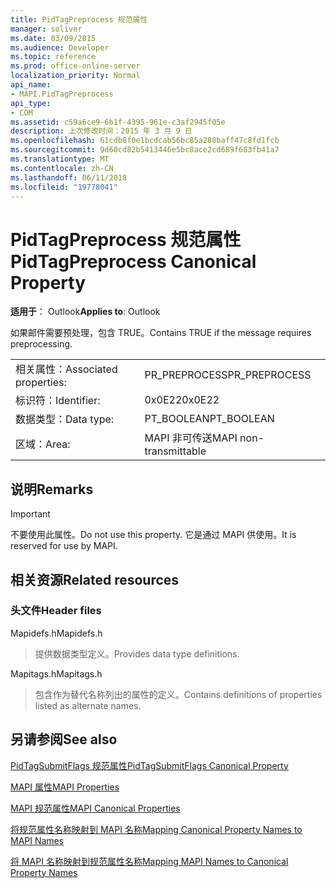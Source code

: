 ```yaml
---
title: PidTagPreprocess 规范属性
manager: soliver
ms.date: 03/09/2015
ms.audience: Developer
ms.topic: reference
ms.prod: office-online-server
localization_priority: Normal
api_name:
- MAPI.PidTagPreprocess
api_type:
- COM
ms.assetid: c59a6ce9-6b1f-4395-961e-c3af2945f05e
description: 上次修改时间：2015 年 3 月 9 日
ms.openlocfilehash: 61cdb8f0e1bcdcab56bc85a288baff47c8fd1fcb
ms.sourcegitcommit: 9d60cd82b5413446e5bc8ace2cd689f683fb41a7
ms.translationtype: MT
ms.contentlocale: zh-CN
ms.lasthandoff: 06/11/2018
ms.locfileid: "19778041"
---
```

# <a name="pidtagpreprocess-canonical-property"></a><span data-ttu-id="80af2-103">PidTagPreprocess 规范属性</span><span class="sxs-lookup"><span data-stu-id="80af2-103">PidTagPreprocess Canonical Property</span></span>

  
  
<span data-ttu-id="80af2-104">**适用于**： Outlook</span><span class="sxs-lookup"><span data-stu-id="80af2-104">**Applies to**: Outlook</span></span> 
  
<span data-ttu-id="80af2-105">如果邮件需要预处理，包含 TRUE。</span><span class="sxs-lookup"><span data-stu-id="80af2-105">Contains TRUE if the message requires preprocessing.</span></span>
  
|||
|:-----|:-----|
|<span data-ttu-id="80af2-106">相关属性：</span><span class="sxs-lookup"><span data-stu-id="80af2-106">Associated properties:</span></span>  <br/> |<span data-ttu-id="80af2-107">PR_PREPROCESS</span><span class="sxs-lookup"><span data-stu-id="80af2-107">PR_PREPROCESS</span></span>  <br/> |
|<span data-ttu-id="80af2-108">标识符：</span><span class="sxs-lookup"><span data-stu-id="80af2-108">Identifier:</span></span>  <br/> |<span data-ttu-id="80af2-109">0x0E22</span><span class="sxs-lookup"><span data-stu-id="80af2-109">0x0E22</span></span>  <br/> |
|<span data-ttu-id="80af2-110">数据类型：</span><span class="sxs-lookup"><span data-stu-id="80af2-110">Data type:</span></span>  <br/> |<span data-ttu-id="80af2-111">PT_BOOLEAN</span><span class="sxs-lookup"><span data-stu-id="80af2-111">PT_BOOLEAN</span></span>  <br/> |
|<span data-ttu-id="80af2-112">区域：</span><span class="sxs-lookup"><span data-stu-id="80af2-112">Area:</span></span>  <br/> |<span data-ttu-id="80af2-113">MAPI 非可传送</span><span class="sxs-lookup"><span data-stu-id="80af2-113">MAPI non-transmittable</span></span>  <br/> |
   
## <a name="remarks"></a><span data-ttu-id="80af2-114">说明</span><span class="sxs-lookup"><span data-stu-id="80af2-114">Remarks</span></span>

> [!IMPORTANT]
> <span data-ttu-id="80af2-115">不要使用此属性。</span><span class="sxs-lookup"><span data-stu-id="80af2-115">Do not use this property.</span></span> <span data-ttu-id="80af2-116">它是通过 MAPI 供使用。</span><span class="sxs-lookup"><span data-stu-id="80af2-116">It is reserved for use by MAPI.</span></span> 
  
## <a name="related-resources"></a><span data-ttu-id="80af2-117">相关资源</span><span class="sxs-lookup"><span data-stu-id="80af2-117">Related resources</span></span>

### <a name="header-files"></a><span data-ttu-id="80af2-118">头文件</span><span class="sxs-lookup"><span data-stu-id="80af2-118">Header files</span></span>

<span data-ttu-id="80af2-119">Mapidefs.h</span><span class="sxs-lookup"><span data-stu-id="80af2-119">Mapidefs.h</span></span>
  
> <span data-ttu-id="80af2-120">提供数据类型定义。</span><span class="sxs-lookup"><span data-stu-id="80af2-120">Provides data type definitions.</span></span>
    
<span data-ttu-id="80af2-121">Mapitags.h</span><span class="sxs-lookup"><span data-stu-id="80af2-121">Mapitags.h</span></span>
  
> <span data-ttu-id="80af2-122">包含作为替代名称列出的属性的定义。</span><span class="sxs-lookup"><span data-stu-id="80af2-122">Contains definitions of properties listed as alternate names.</span></span>
    
## <a name="see-also"></a><span data-ttu-id="80af2-123">另请参阅</span><span class="sxs-lookup"><span data-stu-id="80af2-123">See also</span></span>



[<span data-ttu-id="80af2-124">PidTagSubmitFlags 规范属性</span><span class="sxs-lookup"><span data-stu-id="80af2-124">PidTagSubmitFlags Canonical Property</span></span>](pidtagsubmitflags-canonical-property.md)


[<span data-ttu-id="80af2-125">MAPI 属性</span><span class="sxs-lookup"><span data-stu-id="80af2-125">MAPI Properties</span></span>](mapi-properties.md)
  
[<span data-ttu-id="80af2-126">MAPI 规范属性</span><span class="sxs-lookup"><span data-stu-id="80af2-126">MAPI Canonical Properties</span></span>](mapi-canonical-properties.md)
  
[<span data-ttu-id="80af2-127">将规范属性名称映射到 MAPI 名称</span><span class="sxs-lookup"><span data-stu-id="80af2-127">Mapping Canonical Property Names to MAPI Names</span></span>](mapping-canonical-property-names-to-mapi-names.md)
  
[<span data-ttu-id="80af2-128">将 MAPI 名称映射到规范属性名称</span><span class="sxs-lookup"><span data-stu-id="80af2-128">Mapping MAPI Names to Canonical Property Names</span></span>](mapping-mapi-names-to-canonical-property-names.md)

